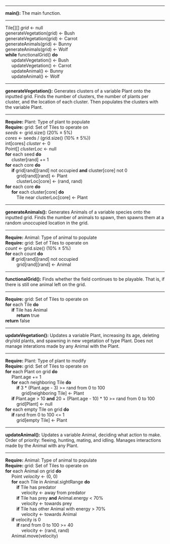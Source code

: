 ***
**main():** The main function.
***
Tile[][] _grid_ ← null  
generateVegetation(grid) ← Bush  
generateVegetation(grid) ← Carrot  
generateAnimals(grid) ← Bunny  
generateAnimals(grid) ← Wolf  
**while** functionalGrid() **do**  
&nbsp;&nbsp;&nbsp;&nbsp; updateVegetation() ← Bush   
&nbsp;&nbsp;&nbsp;&nbsp; updateVegetation() ← Carrot  
&nbsp;&nbsp;&nbsp;&nbsp; updateAnimal() ← Bunny  
&nbsp;&nbsp;&nbsp;&nbsp; updateAnimal() ← Wolf

***
**generateVegetation():** Generates clusters of a variable Plant onto the inputted grid. Finds the number of clusters, the number of plants per cluster, and the location of each cluster. Then populates the clusters with the variable Plant.
***
**Require:** Plant: Type of plant to populate  
**Require:** grid: Set of Tiles to operate on  
_seeds_ ← grid.size() (20% ± 5%)  
_cores_ ← seeds / (grid.size() (10% ± 5%))  
int[cores] _cluster_ ← 0  
Point[] _clusterLoc_ ← null  
**for** each seed **do**    
&nbsp;&nbsp;&nbsp;&nbsp; cluster[rand] += 1  
**for** each core **do**  
&nbsp;&nbsp;&nbsp;&nbsp; **if** grid[rand][rand] not occupied **and** cluster[core] not 0   
&nbsp;&nbsp;&nbsp;&nbsp;&nbsp;&nbsp;&nbsp;&nbsp; grid[rand][rand] ← Plant  
&nbsp;&nbsp;&nbsp;&nbsp;&nbsp;&nbsp;&nbsp;&nbsp; clusterLoc[core] ← (rand, rand)  
**for** each core **do**  
&nbsp;&nbsp;&nbsp;&nbsp; **for** each cluster[core] **do**  
&nbsp;&nbsp;&nbsp;&nbsp;&nbsp;&nbsp;&nbsp;&nbsp; Tile near clusterLoc[core] ← Plant  

***
**generateAnimals():** Generates Animals of a variable species onto the inputted grid. Finds the number of animals to spawn, then spawns them at a random unoccupied location in the grid. 
***
**Require:** Animal: Type of animal to populate  
**Require:** grid: Set of Tiles to operate on  
_count_ ← grid.size() (10% ± 5%)  
**for** each count **do**  
&nbsp;&nbsp;&nbsp;&nbsp; **if** grid[rand][rand] not occupied  
&nbsp;&nbsp;&nbsp;&nbsp;&nbsp;&nbsp;&nbsp;&nbsp; grid[rand][rand] ← Animal  
***

**functionalGrid():** Finds whether the field continues to be playable. That is, if there is still one animal left on the grid.
***
**Require:** grid: Set of Tiles to operate on  
**for** each Tile **do**  
&nbsp;&nbsp;&nbsp;&nbsp; **if** Tile has Animal  
&nbsp;&nbsp;&nbsp;&nbsp;&nbsp;&nbsp;&nbsp;&nbsp; **return** true  
**return** false  

***
**updateVegetation():** Updates a variable Plant, increasing its age, deleting dry/old plants, and spawning in new vegetation of type Plant. Does not manage interations made by any Animal with the Plant.
***
**Require:** Plant: Type of plant to modify  
**Require:** grid: Set of Tiles to operate on  
**for** each Plant on grid **do**  
&nbsp;&nbsp;&nbsp;&nbsp; Plant.age += 1  
&nbsp;&nbsp;&nbsp;&nbsp; **for** each neighboring Tile **do**  
&nbsp;&nbsp;&nbsp;&nbsp;&nbsp;&nbsp;&nbsp;&nbsp; **if** 3 * (Plant.age - 3) >= rand from 0 to 100  
&nbsp;&nbsp;&nbsp;&nbsp;&nbsp;&nbsp;&nbsp;&nbsp;&nbsp;&nbsp;&nbsp;&nbsp; grid[neighboring Tile] ← Plant    
&nbsp;&nbsp;&nbsp;&nbsp; **if** Plant.age > 10 **and** 20 + (Plant.age - 10) * 10 >= rand from 0 to 100  
&nbsp;&nbsp;&nbsp;&nbsp;&nbsp;&nbsp;&nbsp;&nbsp; grid[Plant] ← null     
**for** each empty Tile on grid **do**  
&nbsp;&nbsp;&nbsp;&nbsp; **if** rand from 0 to 100 <= 1  
&nbsp;&nbsp;&nbsp;&nbsp;&nbsp;&nbsp;&nbsp;&nbsp; grid[empty Tile] ← Plant  

***
**updateAnimal():** Updates a variable Animal, deciding what action to make. Order of priority: fleeing, hunting, mating, and idling. Manages interactions made by the Animal with any Plant.
***
**Require:** Animal: Type of animal to populate  
**Require:** grid: Set of Tiles to operate on  
**for** each Animal on grid **do**  
&nbsp;&nbsp;&nbsp;&nbsp; Point _velocity_ ← (0, 0)  
&nbsp;&nbsp;&nbsp;&nbsp; **for** each Tile in Animal.sightRange **do**  
&nbsp;&nbsp;&nbsp;&nbsp;&nbsp;&nbsp;&nbsp;&nbsp; **if** Tile has predator  
&nbsp;&nbsp;&nbsp;&nbsp;&nbsp;&nbsp;&nbsp;&nbsp;&nbsp;&nbsp;&nbsp;&nbsp; velocity ← away from predator  
&nbsp;&nbsp;&nbsp;&nbsp;&nbsp;&nbsp;&nbsp;&nbsp; **if** Tile has prey **and** Animal.energy < 70%  
&nbsp;&nbsp;&nbsp;&nbsp;&nbsp;&nbsp;&nbsp;&nbsp;&nbsp;&nbsp;&nbsp;&nbsp; velocity ← towards prey  
&nbsp;&nbsp;&nbsp;&nbsp;&nbsp;&nbsp;&nbsp;&nbsp; **if** Tile has other Animal with energy > 70%  
&nbsp;&nbsp;&nbsp;&nbsp;&nbsp;&nbsp;&nbsp;&nbsp;&nbsp;&nbsp;&nbsp;&nbsp; velocity ← towards Animal  
&nbsp;&nbsp;&nbsp;&nbsp; **if** velocity is 0  
&nbsp;&nbsp;&nbsp;&nbsp;&nbsp;&nbsp;&nbsp;&nbsp; **if** rand from 0 to 100 >= 40  
&nbsp;&nbsp;&nbsp;&nbsp;&nbsp;&nbsp;&nbsp;&nbsp;&nbsp;&nbsp;&nbsp;&nbsp; velocity ← (rand, rand)  
&nbsp;&nbsp;&nbsp;&nbsp; Animal.move(velocity)  
